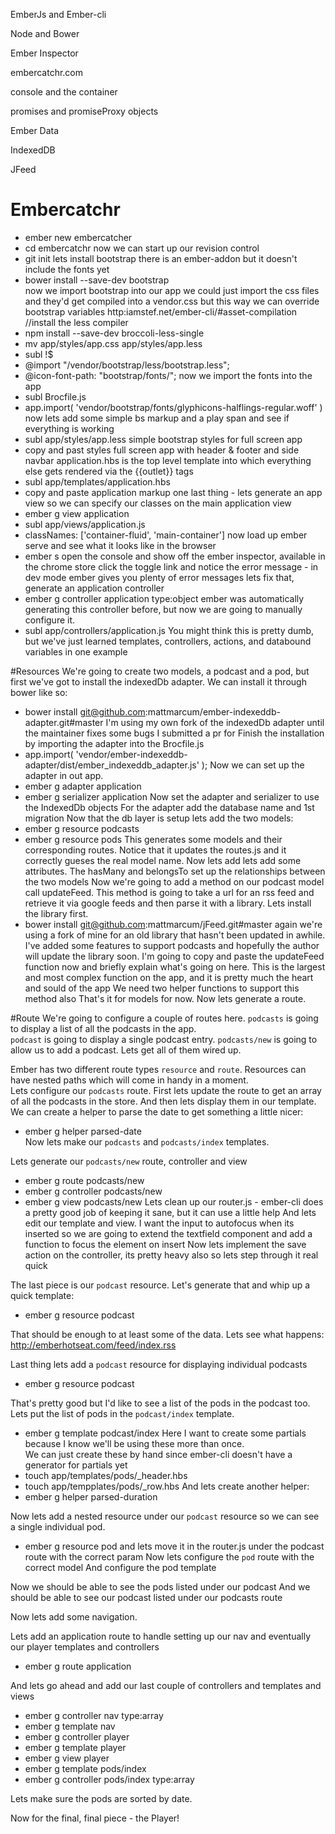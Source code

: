 EmberJs and Ember-cli

Node and Bower

Ember Inspector

embercatchr.com

console and the container

promises and promiseProxy objects

Ember Data

IndexedDB

JFeed


# Embercatchr
* ember new embercatcher
* cd embercatchr
now we can start up our revision control
* git init
lets install bootstrap
there is an ember-addon but it doesn't include the fonts yet
* bower install --save-dev bootstrap  
now we import bootstrap into our app
we could just import the css files and they'd get compiled into a vendor.css but this way we can override bootstrap variables
http:iamstef.net/ember-cli/#asset-compilation
//install the less compiler
* npm install --save-dev broccoli-less-single
* mv app/styles/app.css app/styles/app.less
* subl !$
* @import "/vendor/bootstrap/less/bootstrap.less";
* @icon-font-path: "bootstrap/fonts/";
now we import the fonts into the app
* subl Brocfile.js
* app.import( 'vendor/bootstrap/fonts/glyphicons-halflings-regular.woff' )
now lets add some simple bs markup and a play span and see if everything is working 
* subl app/styles/app.less
simple bootstrap styles for full screen app
* copy and past styles
full screen app with header & footer and side navbar
application.hbs is the top level template into which everything else gets rendered via the {{outlet}} tags
* subl app/templates/application.hbs
* copy and paste application markup
one last thing - lets generate an app view so we can specify our classes on the main application view
* ember g view application
* subl app/views/application.js
* classNames: ['container-fluid', 'main-container']
now load up ember serve and see what it looks like in the browser
* ember s
open the console and show off the ember inspector, available in the chrome store
click the toggle link and notice the error message - in dev mode ember gives you plenty of error messages
lets fix that, generate an application controller
* ember g controller application type:object
ember was automatically generating this controller before, but now we are going to manually configure it.
* subl app/controllers/application.js
You might think this is pretty dumb, but we've just learned templates, controllers, actions, and databound variables in one example

#Resources
We're going to create two models, a podcast and a pod, but first we've got to install the indexedDb adapter.  We can install it through bower like so:
* bower install git@github.com:mattmarcum/ember-indexeddb-adapter.git#master
I'm using my own fork of the indexedDb adapter until the maintainer fixes some bugs I submitted a pr for
Finish the installation by importing the adapter into the Brocfile.js
* app.import( 'vendor/ember-indexeddb-adapter/dist/ember_indexeddb_adapter.js' );
Now we can set up the adapter in out app.  
* ember g adapter application
* ember g serializer application
Now set the adapter and serializer to use the IndexedDb objects
For the adapter add the database name and 1st migration
Now that the db layer is setup lets add the two models:
* ember g resource podcasts
* ember g resource pods
This generates some models and their corresponding routes.  Notice that it updates the routes.js and it correctly gueses the real model name.
Now lets add lets add some attributes.  The hasMany and belongsTo set up the relationships between the two models
Now we're going to add a method on our podcast model call updateFeed. This method is going to take a url for an rss feed and 
retrieve it via google feeds and then parse it with a library.  Lets install the library first.
* bower install git@github.com:mattmarcum/jFeed.git#master
again we're using a fork of mine for an old library that hasn't been updated in awhile.  I've added some features to support podcasts and 
hopefully the author will update the library soon.
I'm going to copy and paste the updateFeed function now and briefly explain what's going on here.
This is the largest and most complex function on the app, and it is pretty much the heart and sould of the app
We need two helper functions to support this method also
That's it for models for now.  Now lets generate a route.

#Route
We're going to configure a couple of routes here.  `podcasts` is going to display a list of all the podcasts in the app.  
`podcast` is going to display a single podcast entry.
`podcasts/new` is going to allow us to add a podcast.
Lets get all of them wired up.

Ember has two different route types `resource` and `route`.  Resources can have nested paths which will come in handy in a moment.  
Lets configure our `podcasts` route.  First lets update the route to get an array of all the podcasts in the store.  And then lets
display them in our template.  We can create a helper to parse the date to get something a little nicer:
* ember g helper parsed-date  
Now lets make our `podcasts` and `podcasts/index` templates.

Lets generate our `podcasts/new` route, controller and view
* ember g route podcasts/new
* ember g controller podcasts/new
* ember g view podcasts/new
Lets clean up our router.js - ember-cli does a pretty good job of keeping it sane, but it can use a little help
And lets edit our template and view.  I want the input to autofocus when its inserted so we are going to extend the textfield component and add a function to
focus the element on insert
Now lets implement the save action on the controller, its pretty heavy also so lets step through it real quick

The last piece is our `podcast` resource.  Let's generate that and whip up a quick template:
* ember g resource podcast

That should be enough to at least some of the data.  Lets see what happens:
http://emberhotseat.com/feed/index.rss

Last thing lets add a `podcast` resource for displaying individual podcasts
* ember g resource podcast

That's pretty good but I'd like to see a list of the pods in the podcast too.  
Lets put the list of pods in the `podcast/index` template.
* ember g template podcast/index
Here I want to create some partials because I know we'll be using these more than once.  
We can just create these by hand since ember-cli doesn't have a generator for partials yet
* touch app/templates/pods/_header.hbs
* touch app/tempplates/pods/_row.hbs
And lets create another helper:
* ember g helper parsed-duration

Now lets add a nested resource under our `podcast` resource so we can see a single individual pod.
* ember g resource pod
and lets move it in the router.js under the podcast route with the correct param
Now lets configure the `pod` route with the correct model
And configure the pod template

Now we should be able to see the pods listed under our podcast
And we should be able to see our podcast listed under our podcasts route

Now lets add some navigation.

Lets add an application route to handle setting up our nav and eventually our player templates and controllers
* ember g route application

And lets go ahead and add our last couple of controllers and templates and views
* ember g controller nav type:array
* ember g template nav
* ember g controller player
* ember g template player
* ember g view player
* ember g template pods/index
* ember g controller pods/index type:array

Lets make sure the pods are sorted by date.

Now for the final, final piece - the Player!







